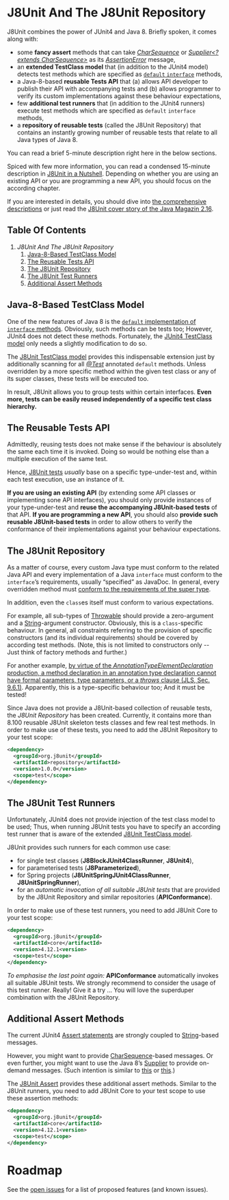 # J8Unit And The J8Unit Repository

J8Unit combines the power of JUnit4 and Java 8.
Briefly spoken, it comes along with:

* some **fancy assert** methods
  that can take _[CharSequence](https://docs.oracle.com/javase/8/docs/api/java/lang/CharSequence.html)_ or
  _[Supplier<? extends CharSequence>](https://docs.oracle.com/javase/8/docs/api/java/util/function/Supplier.html)_ as
  its _[AssertionError](https://docs.oracle.com/javase/8/docs/api/java/lang/AssertionError.html)_ message,
* an **extended TestClass model**
  that (in addition to the JUnit4 model) detects test methods which are specified as
  [`default` `interface`](https://docs.oracle.com/javase/specs/jls/se8/html/jls-9.html#jls-9.4) methods,
* a Java-8-based **reusable Tests API**
  that (a) allows API developer to publish their API with accompanying tests
  and (b) allows programmer to verify its custom implementations against these behaviour expectations,
* few **additional test runners**
  that (in addition to the JUnit4 runners) execute test methods which are specified as `default` `interface` methods,
* a **repository of reusable tests** (called the J8Unit Repository)
  that contains an instantly growing number of reusable tests that relate to all Java types of Java 8. 

You can read a brief 5-minute description right here in the below sections.

Spiced with few more information, you can read a condensed 15-minute description in [J8Unit in a Nutshell](README/J8UnitInANutshell.md).
Depending on whether you are using an existing API or you are programming a new API, you should focus on the according chapter.

If you are interested in details, you should dive into [the comprehensive descriptions](README/J8UnitHandbook.md) or just read the
[J8Unit cover story of the Java Magazin 2.16](https://jaxenter.de/testen-ohne-neu-zu-bauen-java-8-features-in-junit-tests-36101).

## Table Of Contents

1. _J8Unit And The J8Unit Repository_
    1. [Java-8-Based TestClass Model](#java-8-based-testclass-model)
    2. [The Reusable Tests API](#the-reusable-tests-api)
    3. [The J8Unit Repository](#the-j8unit-repository)
    4. [The J8Unit Test Runners](#the-j8unit-test-runners)
    5. [Additional Assert Methods](#additional-assert-methods)

## Java-8-Based TestClass Model

One of the new features of Java 8 is the [`default` implementation of `interface` methods](https://docs.oracle.com/javase/specs/jls/se8/html/jls-9.html#jls-9.4).
Obviously, such methods can be tests too; However, JUnit4 does not detect these methods.
Fortunately, the [JUnit4 TestClass model](http://junit.org/junit4/javadoc/latest/org/junit/runners/model/TestClass.html)
only needs a slightly modification to do so.

The [J8Unit TestClass model](https://github.com/j8unit-team/j8unit/blob/master/core/src/main/java/org/j8unit/runners/model/J8TestClass.java)
provides this indispensable extension just by additionally scanning for all _[@Test](http://junit.org/junit4/javadoc/latest/org/junit/Test.html)_
annotated `default` methods. Unless overridden by a more specific method within the given test class or any of its
super classes, these tests will be executed too.

In result, J8Unit allows you to group tests within certain interfaces.
**Even more, tests can be easily reused independently of a specific test class hierarchy.**

## The Reusable Tests API

Admittedly, reusing tests does not make sense if the behaviour is absolutely the same each time it is invoked.
Doing so would be nothing else than a multiple execution of the same test.

Hence, [J8Unit tests](https://github.com/j8unit-team/j8unit/blob/master/core/src/main/java/org/j8unit/J8UnitTest.java) _usually_ base on a specific
type-under-test and, within each test execution, use an instance of it.

**If you are using an existing API** (by extending some API classes or implementing sone API interfaces), you should only provide instances of your
type-under-test and **reuse the accompanying J8Unit-based tests** of that API.
**If you are programming a new API**, you should also **provide such reusable J8Unit-based tests** in order to allow others to verify the conformance
of their implementations against your behaviour expectations.

## The J8Unit Repository

As a matter of course, every custom Java type must conform to the related Java API and every implementation of a Java `interface` must
conform to the `interface`’s requirements, usually “specified” as JavaDoc.
In general, every overridden method must [conform to the requirements of the super type](https://en.wikipedia.org/wiki/Liskov_substitution_principle).

In addition, even the `class`es itself must conform to various expectations.

For example, all sub-types of [Throwable](https://docs.oracle.com/javase/8/docs/api/java/lang/Throwable.html) should provide a zero-argument
and a [String](https://docs.oracle.com/javase/8/docs/api/java/lang/String.html)-argument constructor.
Obviously, this is a `class`-specific behaviour.
In general, all constraints referring to the provision of specific constructors (and its individual requirements) should be covered by according test methods.
(Note, this is not limited to constructors only -- Just think of factory methods and further.)

For another example,
[by virtue of the _AnnotationTypeElementDeclaration_ production, a method declaration in an annotation type declaration cannot have formal parameters, type parameters, or a _throws_ clause (JLS, Sec. 9.6.1)](https://docs.oracle.com/javase/specs/jls/se8/html/jls-9.html#jls-9.6.1).
Apparently, this is a type-specific behaviour too; And it must be tested!

Since Java does not provide a J8Unit-based collection of reusable tests, the _J8Unit Repository_ has been created.
Currently, it contains more than 8.100 reusable J8Unit skeleton tests classes and few real test methods. 
In order to make use of these tests, you need to add the J8Unit Repository to your test scope:

```xml
<dependency>
  <groupId>org.j8unit</groupId>
  <artifactId>repository</artifactId>
  <version>1.0.0</version>
  <scope>test</scope>
</dependency>
```

## The J8Unit Test Runners

Unfortunately, JUnit4 does not provide injection of the test class model to be used; Thus, when running J8Unit tests you have to specify an according test runner
that is aware of the extended [J8Unit TestClass model](https://github.com/j8unit-team/j8unit/blob/master/core/src/main/java/org/j8unit/runners/model/J8TestClass.java).

J8Unit provides such runners for each common use case:

* for single test classes (**J8BlockJUnit4ClassRunner**, **J8Unit4**),
* for parameterised tests (**J8Parameterized**),
* for Spring projects (**J8UnitSpringJUnit4ClassRunner**, **J8UnitSpringRunner**),
* for an _automatic invocation of all suitable J8Unit tests_ that are provided by the J8Unit Repository and similar repositories (**APIConformance**).

In order to make use of these test runners, you need to add J8Unit Core to your test scope:

```xml
<dependency>
  <groupId>org.j8unit</groupId>
  <artifactId>core</artifactId>
  <version>4.12.1<version>
  <scope>test</scope>
</dependency>
```

_To emphasise the last point again:_ **APIConformance** automatically invokes all suitable J8Unit tests.
We strongly recommend to consider the usage of this test runner.
Really! Give it a try ...
You will love the superduper combination with the J8Unit Repository.

## Additional Assert Methods

The current JUnit4 [Assert statements](http://junit.org/junit4/javadoc/latest/org/junit/Assert.html) are strongly coupled to
[String](https://docs.oracle.com/javase/8/docs/api/java/lang/String.html)-based messages.

However, you might want to provide [CharSequence](https://docs.oracle.com/javase/8/docs/api/java/lang/CharSequence.html)-based messages.
Or even further, you might want to use the Java 8’s [Supplier](https://docs.oracle.com/javase/8/docs/api/java/util/function/Supplier.html) to provide on-demand messages.
(Such intention is similar to [this](https://docs.oracle.com/javase/8/docs/api/java/util/logging/Logger.html#log-java.util.logging.Level-java.util.function.Supplier-)
or [this](https://logging.apache.org/log4j/2.x/log4j-api/apidocs/org/apache/logging/log4j/Logger.html#debug%28org.apache.logging.log4j.util.Supplier%29).)

The [J8Unit Assert](https://github.com/j8unit-team/j8unit/blob/master/core/src/main/java/org/j8unit/Assert.java)
provides these additional assert methods.
Similar to the J8Unit runners, you need to add J8Unit Core to your test scope to use these assertion methods:

```xml
<dependency>
  <groupId>org.j8unit</groupId>
  <artifactId>core</artifactId>
  <version>4.12.1<version>
  <scope>test</scope>
</dependency>
```

# Roadmap

See the [open issues](https://github.com/j8unit-team/j8unit/issues) for a list of proposed features (and known issues).
